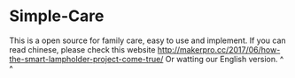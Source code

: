 # Simple-Care
This is a open source for family care, easy to use and implement.
If you can read chinese, please check this website http://makerpro.cc/2017/06/how-the-smart-lampholder-project-come-true/
Or watting our English version. ^ ^ 
